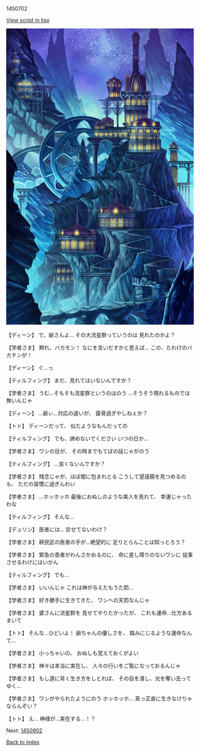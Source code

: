 1450702

[View script in lisp](../scripts/1450702.txt)

![004_observatory.png](../images/backgrounds/004_observatory.png)

【ディーン】
で、爺さんよ…
その大流星群っていうのは
見れたのかよ？

【学者さま】
黙れ、バカモン！
なにを言いだすかと思えば…
この、たわけのバカチンが！

【ディーン】
ぐ…っ

【ティルフィング】
まだ、見れてはいないんですか？

【学者さま】
うむ…そもそも流星群というのはのう
…そうそう現れるものでは無いんじゃ

【ディーン】
…爺ぃ…対応の違いが、
露骨過ぎやしねぇか？

【トト】
ディーンだって、
似たようなもんだっての

【ティルフィング】
でも、諦めないでください
いつの日か…

【学者さま】
ワシの目が、
その時までもてばの話じゃがのう

【ティルフィング】
…良くないんですか？

【学者さま】
残念じゃが、ほぼ闇に包まれとる
こうして望遠鏡を見つめるのも、
ただの習慣に過ぎんわい

【学者さま】
…ホッホッホ
最後におぬしのような美人を見れて、
幸運じゃったわな

【ティルフィング】
そんな…

【デュリン】
医者には…
診せてないわけ？

【学者さま】
耕民区の医者の手が…絶望的に
足りとらんことは知っとろう？

【学者さま】
緊急の患者がわんさかおるのに、
命に差し障りのないワシに
従事させるわけにはいかん

【ティルフィング】
でも…

【学者さま】
いいんじゃ
これは神が与えたもうた罰…

【学者さま】
好き勝手に生きてきた、
ワシへの天罰なんじゃ

【学者さま】
婆さんに流星群を
見せてやりたかったが、
これも運命…仕方あるまいて

【トト】
そんな…ひどいよ！
爺ちゃんの優しさを、
踏みにじるような運命なんて…

【学者さま】
小っちゃいの、
おぬしも覚えておくがよい

【学者さま】
神々は本当に実在し、
人々の行いをご覧になっておるんじゃ

【学者さま】
もし道に背く生き方をしとれば、
その目を潰し、光を奪い去ってゆく…

【学者さま】
ワシがやられたようにのう
ホッホッホ…
真っ正直に生きなけりゃならんぞい？

【トト】
え…
神様が…実在する…！？

Next: [1450902](1450902.md)

[Back to index](index.md)
